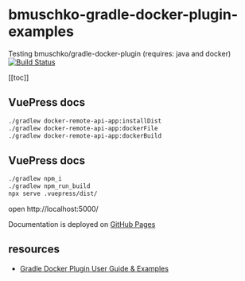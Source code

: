 # bmuschko-gradle-docker-plugin-examples
Testing bmuschko/gradle-docker-plugin (requires: java and docker) [![Build Status](https://travis-ci.org/daggerok/bmuschko-gradle-docker-plugin-examples.svg?branch=master)](https://travis-ci.org/daggerok/bmuschko-gradle-docker-plugin-examples)

[[toc]]

## VuePress docs

```bash
./gradlew docker-remote-api-app:installDist
./gradlew docker-remote-api-app:dockerFile
./gradlew docker-remote-api-app:dockerBuild
```

## VuePress docs

```bash
./gradlew npm_i
./gradlew npm_run_build
npx serve .vuepress/dist/
```

open http://localhost:5000/

Documentation is deployed on [GitHub Pages](https://daggerok.github.io/bmuschko-gradle-docker-plugin-examples/)

## resources

* [Gradle Docker Plugin User Guide & Examples](https://bmuschko.github.io/gradle-docker-plugin/)
